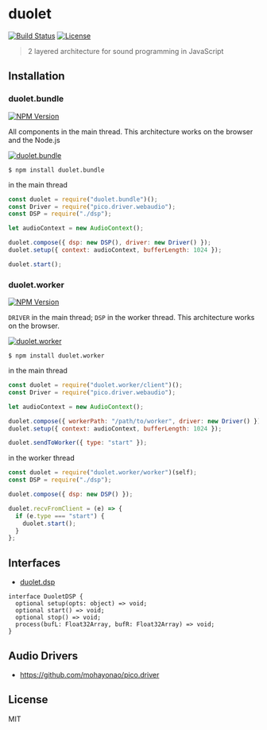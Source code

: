 # duolet
[![Build Status](http://img.shields.io/travis/mohayonao/duolet.svg?style=flat-square)](https://travis-ci.org/mohayonao/duolet)
[![License](http://img.shields.io/badge/license-MIT-brightgreen.svg?style=flat-square)](http://mohayonao.mit-license.org/)

> 2 layered architecture for sound programming in JavaScript

## Installation

### duolet.bundle
[![NPM Version](http://img.shields.io/npm/v/duolet.bundle.svg?style=flat-square)](https://www.npmjs.org/package/duolet.bundle)

All components in the main thread. This architecture works on the browser and the Node.js

[![duolet.bundle](https://raw.githubusercontent.com/wiki/mohayonao/duolet/images/duolet.bundle.png)](https://github.com/mohayonao/duolet/tree/master/duolet.bundle)

```
$ npm install duolet.bundle
```

in the main thread

```js
const duolet = require("duolet.bundle")();
const Driver = require("pico.driver.webaudio");
const DSP = require("./dsp");

let audioContext = new AudioContext();

duolet.compose({ dsp: new DSP(), driver: new Driver() });
duolet.setup({ context: audioContext, bufferLength: 1024 });

duolet.start();
```

### duolet.worker
[![NPM Version](http://img.shields.io/npm/v/duolet.worker.svg?style=flat-square)](https://www.npmjs.org/package/duolet.worker)

`DRIVER` in the main thread; `DSP` in the worker thread. This architecture works on the browser.

[![duolet.worker](https://raw.githubusercontent.com/wiki/mohayonao/duolet/images/duolet.worker.png)](https://github.com/mohayonao/duolet/tree/master/duolet.worker)

```
$ npm install duolet.worker
```

in the main thread

```js
const duolet = require("duolet.worker/client")();
const Driver = require("pico.driver.webaudio");

let audioContext = new AudioContext();

duolet.compose({ workerPath: "/path/to/worker", driver: new Driver() });
duolet.setup({ context: audioContext, bufferLength: 1024 });

duolet.sendToWorker({ type: "start" });
```

in the worker thread

```js
const duolet = require("duolet.worker/worker")(self);
const DSP = require("./dsp");

duolet.compose({ dsp: new DSP() });

duolet.recvFromClient = (e) => {
  if (e.type === "start") {
    duolet.start();
  }
};
```

## Interfaces

- [duolet.dsp](https://github.com/mohayonao/duolet/tree/master/duolet.dsp)

```
interface DuoletDSP {
  optional setup(opts: object) => void;
  optional start() => void;
  optional stop() => void;
  process(bufL: Float32Array, bufR: Float32Array) => void;
}
```

## Audio Drivers

- https://github.com/mohayonao/pico.driver

## License

MIT
